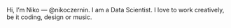 Hi, I’m Niko — @nikoczernin.
I am a Data Scientist.
I love to work creatively, be it coding, design or music. 

<!---
nikoczernin/nikoczernin is a ✨ special ✨ repository because its `README.md` (this file) appears on your GitHub profile.
You can click the Preview link to take a look at your changes.
--->
